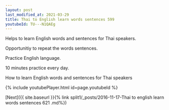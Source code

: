 ```yaml
---
layout: post
last_modified_at: 2021-03-29
title: Thai to English learn words sentences 599 
youtubeId: TU---N1QAEg
---
```

 
 
Helps to learn English words and sentences for Thai speakers.

Opportunitiy to repeat the words sentences. 

Practice English language. 
 
10 minutes practice every day. 
 
How to learn English words and sentences for Thai speakers 
 
{% include youtubePlayer.html id=page.youtubeId %}
 
 
[Next]({{ site.baseurl }}{% link  split1/_posts/2016-11-17-Thai to english learn words sentences 621 .md%})
 
